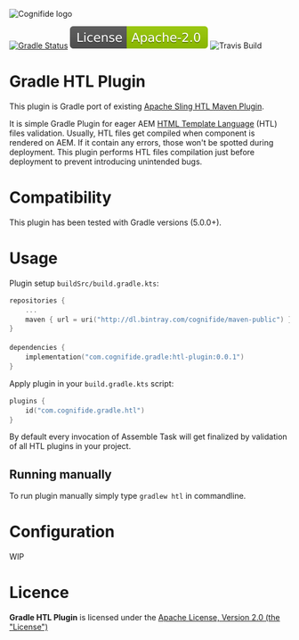 ![Cognifide logo](http://cognifide.github.io/images/cognifide-logo.png)

[![Gradle Status](https://gradleupdate.appspot.com/Cognifide/gradle-aem-plugin/status.svg?random=123)](https://gradleupdate.appspot.com/Cognifide/gradle-aem-plugin/status)
[![Apache License, Version 2.0, January 2004](docs/apache-license-badge.svg)](http://www.apache.org/licenses/)
![Travis Build](https://travis-ci.org/Cognifide/gradle-htl-plugin.svg?branch=master)

# Gradle HTL Plugin

This plugin is Gradle port of existing [Apache Sling HTL Maven Plugin](https://github.com/apache/sling-htl-maven-plugin).

It is simple Gradle Plugin for eager AEM [HTML Template Language](https://docs.adobe.com/content/help/en/experience-manager-htl/using/overview.html) (HTL) files validation. Usually, HTL files get compiled when component is rendered on AEM. If it contain any errors, those won't be spotted during deployment. This plugin performs HTL files compilation just before deployment to prevent introducing unintended bugs.

# Compatibility
This plugin has been tested with Gradle versions (5.0.0+).

# Usage

Plugin setup `buildSrc/build.gradle.kts`:

```kotlin
repositories {
    ...
    maven { url = uri("http://dl.bintray.com/cognifide/maven-public") }
}

dependencies {
    implementation("com.cognifide.gradle:htl-plugin:0.0.1")
}
```

Apply plugin in your `build.gradle.kts` script:
```kotlin
plugins {
    id("com.cognifide.gradle.htl")
}
```

By default every invocation of Assemble Task will get finalized by validation of all HTL plugins in your project.

## Running manually

To run plugin manually simply type `gradlew htl` in commandline.

# Configuration

WIP

# Licence

**Gradle HTL Plugin** is licensed under the [Apache License, Version 2.0 (the "License")](https://www.apache.org/licenses/LICENSE-2.0.txt)
